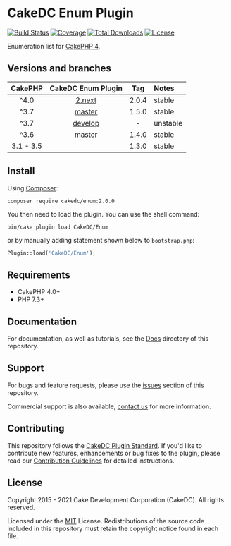 CakeDC Enum Plugin
==================

[![Build Status](https://img.shields.io/travis/CakeDC/Enum/master.svg?style=flat-square)](https://travis-ci.org/CakeDC/Enum)
[![Coverage](https://img.shields.io/codecov/c/github/CakeDC/Enum.svg?style=flat-square)](https://codecov.io/github/CakeDC/Enum)
[![Total Downloads](https://img.shields.io/packagist/dt/cakedc/enum.svg?style=flat-square)](https://packagist.org/packages/cakedc/enum)
[![License](https://img.shields.io/badge/license-MIT-blue.svg?style=flat-square)](LICENSE)

Enumeration list for [CakePHP 4](http://cakephp.org).

Versions and branches
---------------------

| CakePHP         | CakeDC Enum Plugin                                         |  Tag  | Notes    |
| :-------------: | :------------------------:                                 | :--:  | :----    |
| ^4.0            | [2.next](https://github.com/cakedc/enum/tree/2.next)       | 2.0.4 | stable   |
| ^3.7            | [master](https://github.com/cakedc/enum/tree/master)       | 1.5.0 | stable   |
| ^3.7            | [develop](https://github.com/cakedc/enum/tree/develop)     | -     | unstable |
| ^3.6            | [master](https://github.com/cakedc/enum/tree/1.4.0)       | 1.4.0 | stable   |
| 3.1 - 3.5       |                                                            | 1.3.0 | stable   |


Install
-------

Using [Composer](http://getcomposer.org):

```
composer require cakedc/enum:2.0.0
```

You then need to load the plugin. You can use the shell command:

```
bin/cake plugin load CakeDC/Enum
```

or by manually adding statement shown below to `bootstrap.php`:

```php
Plugin::load('CakeDC/Enum');
```

Requirements
------------

* CakePHP 4.0+
* PHP 7.3+

Documentation
-------------

For documentation, as well as tutorials, see the [Docs](Docs/Home.md) directory of this repository.

Support
-------

For bugs and feature requests, please use the [issues](https://github.com/CakeDC/Enum/issues) section of this repository.

Commercial support is also available, [contact us](http://cakedc.com/contact) for more information.

Contributing
------------

This repository follows the [CakeDC Plugin Standard](http://cakedc.com/plugin-standard). If you'd like to contribute new features, enhancements or bug fixes to the plugin, please read our [Contribution Guidelines](http://cakedc.com/contribution-guidelines) for detailed instructions.

License
-------

Copyright 2015 - 2021 Cake Development Corporation (CakeDC). All rights reserved.

Licensed under the [MIT](http://www.opensource.org/licenses/mit-license.php) License. Redistributions of the source code included in this repository must retain the copyright notice found in each file.
